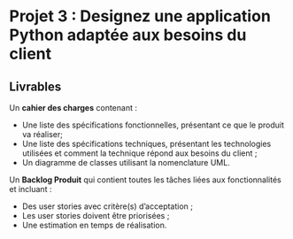 # Projet 3 : Designez une application Python adaptée aux besoins du client

## Livrables

Un **cahier des charges** contenant :

- Une liste des spécifications fonctionnelles, présentant ce que le produit va réaliser;
- Une liste des spécifications techniques, présentant les technologies utilisées et comment la technique répond aux besoins du client ;
- Un diagramme de classes utilisant la nomenclature UML.

Un **Backlog Produit** qui contient toutes les tâches liées aux fonctionnalités et incluant :

- Des user stories avec critère(s) d’acceptation ;
- Les user stories doivent être priorisées ;
- Une estimation en temps de réalisation.
